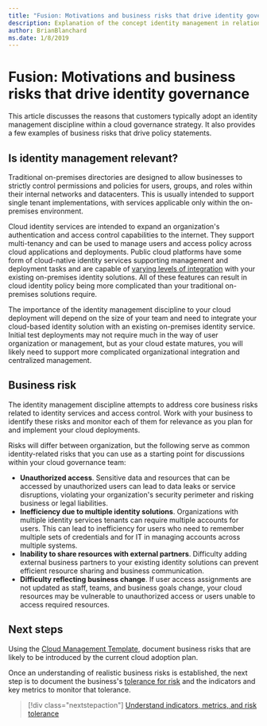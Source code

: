 ```yaml
---
title: "Fusion: Motivations and business risks that drive identity governance"
description: Explanation of the concept identity management in relation to cloud governance
author: BrianBlanchard
ms.date: 1/8/2019
---
```


# Fusion: Motivations and business risks that drive identity governance

This article discusses the reasons that customers typically adopt an identity management discipline within a cloud governance strategy. It also provides a few examples of business risks that drive policy statements.

## Is identity management relevant?

Traditional on-premises directories are designed to allow businesses to strictly control permissions and policies for users, groups, and roles within their internal networks and datacenters. This is usually intended to support single tenant implementations, with services applicable only within the on-premises environment.

Cloud identity services are intended to expand an organization's authentication and access control capabilities to the internet. They support multi-tenancy and can be used to manage users and access policy across cloud applications and deployments. Public cloud platforms have some form of cloud-native identity services supporting management and deployment tasks and are capable of [varying levels of integration](../../infrastructure/identity/overview.md) with your existing on-premises identity solutions. All of these features can result in cloud identity policy being more complicated than your traditional on-premises solutions require. 

The importance of the identity management discipline to your cloud deployment will depend on the size of your team and need to integrate your cloud-based identity solution with an existing on-premises identity service. Initial test deployments may not require much in the way of user organization or management, but as your cloud estate matures, you will likely need to support more complicated organizational integration and centralized management.

## Business risk

The identity management discipline attempts to address core business risks related to identity services and access control. Work with your business to identify these risks and monitor each of them for relevance as you plan for and implement your cloud deployments.

Risks will differ between organization, but the following serve as common identity-related risks that you can use as a starting point for discussions within your cloud governance team:

- **Unauthorized access**. Sensitive data and resources that can be accessed by unauthorized users can lead to data leaks or service disruptions, violating your organization's security perimeter and risking business or legal liabilities.
- **Inefficiency due to multiple identity solutions**. Organizations with multiple identity services tenants can require multiple accounts for users. This can lead to inefficiency for users who need to remember multiple sets of credentials and for IT in managing accounts across multiple systems.
- **Inability to share resources with external partners**. Difficulty adding external business partners to your existing identity solutions can prevent efficient resource sharing and business communication.
- **Difficulty reflecting business change**. If user access assignments are not updated as staff, teams, and business goals change, your cloud resources may be vulnerable to unauthorized access or users unable to access required resources.

## Next steps

Using the [Cloud Management Template](./template.md), document business risks that are likely to be introduced by the current cloud adoption plan.

Once an understanding of realistic business risks is established, the next step is to document the business's [tolerance for risk](./metrics-tolerance.md) and the indicators and key metrics to monitor that tolerance.

> [!div class="nextstepaction"]
> [Understand indicators, metrics, and risk tolerance](./metrics-tolerance.md)